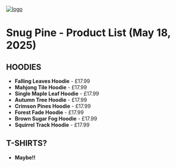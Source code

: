 [![logo](https://dl.dropboxusercontent.com/scl/fi/vbf1fqlqrmqq8nehqt09u/Photo-17-05-2025-6-24-44-pm.jpg?rlkey=qanpnp51yaaqe15gzolg8qtx6&st=rjqtngb2&dl=1)](https://snugpine.netlify.app/#products)

# Snug Pine - Product List (May 18, 2025)

## HOODIES
- **Falling Leaves Hoodie** - £17.99  
- **Mahjong Tile Hoodie** - £17.99  
- **Single Maple Leaf Hoodie** - £17.99  
- **Autumn Tree Hoodie** - £17.99  
- **Crimson Pines Hoodie** - £17.99  
- **Forest Fade Hoodie** - £17.99  
- **Brown Sugar Fog Hoodie** - £17.99  
- **Squirrel Track Hoodie** - £17.99  

## T-SHIRTS?
- **Maybe!!**
